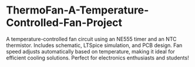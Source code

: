 # ThermoFan-A-Temperature-Controlled-Fan-Project
A temperature-controlled fan circuit using an NE555 timer and an NTC thermistor. Includes schematic, LTSpice simulation, and PCB design. Fan speed adjusts automatically based on temperature, making it ideal for efficient cooling solutions. Perfect for electronics enthusiasts and students!
